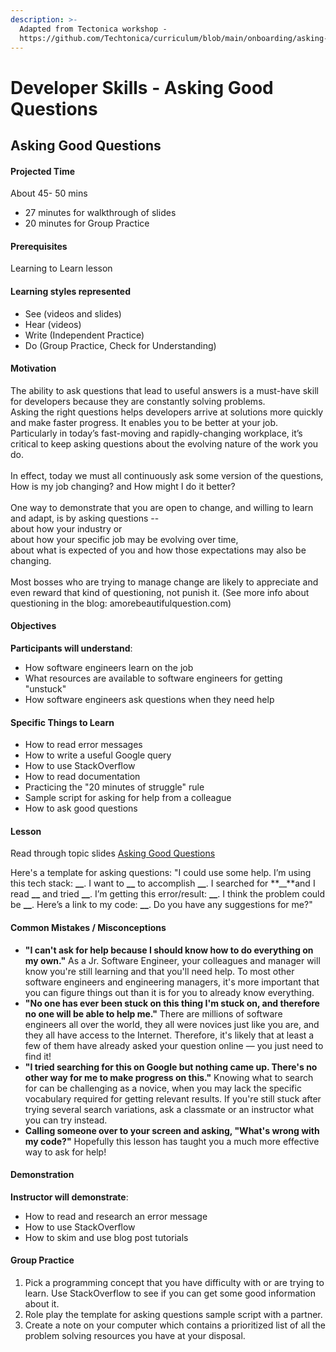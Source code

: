 ```yaml
---
description: >-
  Adapted from Tectonica workshop -
  https://github.com/Techtonica/curriculum/blob/main/onboarding/asking-good-questions.md
---
```


# Developer Skills - Asking Good Questions

## Asking Good Questions

#### Projected Time

About 45- 50 mins

* 27 minutes for walkthrough of slides
* 20 minutes for Group Practice



#### Prerequisites

Learning to Learn lesson

#### Learning styles represented

* See (videos and slides)
* Hear (videos)
* Write (Independent Practice)
* Do (Group Practice, Check for Understanding)

#### Motivation

The ability to ask questions that lead to useful answers is a must-have skill for developers because they are constantly solving problems. \
Asking the right questions helps developers arrive at solutions more quickly and make faster progress. It enables you to be better at your job. Particularly in today’s fast-moving and rapidly-changing workplace, it’s critical to keep asking questions about the evolving nature of the work you do. \
\
In effect, today we must all continuously ask some version of the questions, How is my job changing? and How might I do it better? \
\
One way to demonstrate that you are open to change, and willing to learn and adapt, is by asking questions -- \
about how your industry or \
about how your specific job may be evolving over time, \
about what is expected of you and how those expectations may also be changing. \
\
Most bosses who are trying to manage change are likely to appreciate and even reward that kind of questioning, not punish it. (See more info about questioning in the blog: amorebeautifulquestion.com)

#### Objectives

**Participants will understand**:

* How software engineers learn on the job
* What resources are available to software engineers for getting "unstuck"
* How software engineers ask questions when they need help

#### Specific Things to Learn

* How to read error messages
* How to write a useful Google query
* How to use StackOverflow
* How to read documentation
* Practicing the "20 minutes of struggle" rule
* Sample script for asking for help from a colleague
* How to ask good questions

#### Lesson

Read through topic slides [Asking Good Questions](https://docs.google.com/presentation/d/19QbXNYHj8v-xSg9PT3MDORxpEiNh2UGt1eIuYYgvCVY/edit?usp=sharing)

Here's a template for asking questions: "I could use some help. I’m using this tech stack: **\_\_**. I want to **\_\_** to accomplish **\_\_**. I searched for **\_\_**and I read **\_\_** and tried **\_\_**. I’m getting this error/result: **\_\_**. I think the problem could be **\_\_**. Here’s a link to my code: **\_\_**. Do you have any suggestions for me?"

#### Common Mistakes / Misconceptions

* **"I can't ask for help because I should know how to do everything on my own."** As a Jr. Software Engineer, your colleagues and manager will know you're still learning and that you'll need help. To most other software engineers and engineering managers, it's more important that you can figure things out than it is for you to already know everything.
* **"No one has ever been stuck on this thing I'm stuck on, and therefore no one will be able to help me."** There are millions of software engineers all over the world, they all were novices just like you are, and they all have access to the Internet. Therefore, it's likely that at least a few of them have already asked your question online — you just need to find it!
* **"I tried searching for this on Google but nothing came up. There's no other way for me to make progress on this."** Knowing what to search for can be challenging as a novice, when you may lack the specific vocabulary required for getting relevant results. If you're still stuck after trying several search variations, ask a classmate or an instructor what you can try instead.
* **Calling someone over to your screen and asking, "What's wrong with my code?"** Hopefully this lesson has taught you a much more effective way to ask for help!

#### Demonstration

**Instructor will demonstrate**:

* How to read and research an error message
* How to use StackOverflow
* How to skim and use blog post tutorials

#### Group Practice

1. Pick a programming concept that you have difficulty with or are trying to learn. Use StackOverflow to see if you can get some good information about it.
2. Role play the template for asking questions sample script with a partner.
3. Create a note on your computer which contains a prioritized list of all the problem solving resources you have at your disposal.

####
